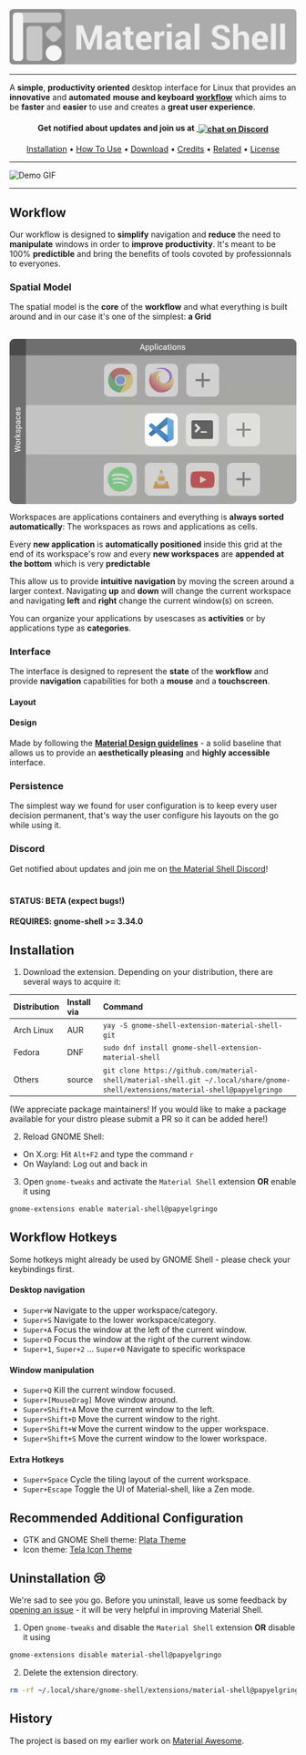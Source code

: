 


![Material Shell](/documentation/on-all-full.svg)

---

A **simple**, **productivity oriented** desktop interface for Linux that provides an **innovative** and **automated** **mouse and keyboard [workflow](./documentation/material-shell.md#workflow)** which aims to be **faster** and **easier** to use and creates a **great user experience**.
<h4 align="center" valign="middle">
Get notified about updates and join us at ‎‎<a href="https://discord.gg/vBb7D9a">
        <img valign="middle" src="https://img.shields.io/discord/584783412959641716?logo=discord&style=for-the-badge"
            alt="chat on Discord">
</a>
</h4>
<p align="center">
  <a href="#installation">Installation</a> •
  <a href="#how-to-use">How To Use</a> •
  <a href="#download">Download</a> •
  <a href="#credits">Credits</a> •
  <a href="#related">Related</a> •
  <a href="#license">License</a>
</p>

---

![Demo GIF](demo.gif)

---

## Workflow

Our workflow is designed to **simplify** navigation and **reduce** the need to **manipulate** windows in order to **improve productivity**. It's meant to be 100% **predictible** and bring the benefits of tools covoted by professionnals to everyones. 

### Spatial Model

The spatial model is the **core** of the **workflow** and what everything is built around and in our case it's one of the simplest: **a Grid**

<p align="center" valign="middle">
 <img align="center" valign="middle" src="./documentation/spatialisation.gif"
            alt="Spatialisation illustred">
</p>

Workspaces are applications containers and everything is **always sorted automatically**: The workspaces as rows and applications as cells.

Every **new application** is **automatically positioned** inside this grid at the end of its workspace's row and every **new workspaces** are **appended at the bottom** which is very **predictable**

This allow us to provide **intuitive navigation** by moving the screen around a larger context. Navigating **up** and **down** will change the current workspace and navigating **left** and **right** change the current window(s) on screen.

You can organize your applications by usescases as **activities** or by applications type as **categories**.

### Interface

The interface is designed to represent the **state** of the **workflow** and provide **navigation** capabilities for both a **mouse** and a **touchscreen**.

#### Layout

#### Design
Made by following the **[Material Design guidelines](https://material.io)** - a solid baseline that allows us to provide an **aesthetically pleasing** and **highly accessible** interface. 

### Persistence
The simplest way we found for user configuration is to keep every user decision permanent, that's way the user configure his layouts on the go while using it.

### Discord
Get notified about updates and join me on [the Material Shell Discord](https://discord.gg/vBb7D9a)!
#
#### STATUS: BETA (expect bugs!)
#### REQUIRES: gnome-shell >= 3.34.0

## Installation

1. Download the extension. Depending on your distribution, there are several ways to acquire it:

| Distribution | Install via | Command |
| :----------- | :---------- | :------ |
| Arch Linux   | AUR         | `yay -S gnome-shell-extension-material-shell-git` |
| Fedora       | DNF         | `sudo dnf install gnome-shell-extension-material-shell` |
| Others       | source      | `git clone https://github.com/material-shell/material-shell.git ~/.local/share/gnome-shell/extensions/material-shell@papyelgringo` |

(We appreciate package maintainers! If you would like to make a package available for your distro please submit a PR so it can be added here!)

2. Reload GNOME Shell:
  + On X.org: Hit `Alt+F2` and type the command `r`
  + On Wayland: Log out and back in
3. Open `gnome-tweaks` and activate the `Material Shell` extension **OR** enable it using 
```bash
gnome-extensions enable material-shell@papyelgringo
```

## Workflow Hotkeys
Some hotkeys might already be used by GNOME Shell - please check your keybindings first.
#### Desktop navigation
* `Super+W` Navigate to the upper workspace/category.
* `Super+S` Navigate to the lower workspace/category.
* `Super+A` Focus the window at the left of the current window.
* `Super+D` Focus the window at the right of the current window.
* `Super+1`, `Super+2` ... `Super+0` Navigate to specific workspace

#### Window manipulation
* `Super+Q` Kill the current window focused.
* `Super+[MouseDrag]` Move window around.
* `Super+Shift+A` Move the current window to the left.
* `Super+Shift+D` Move the current window to the right.
* `Super+Shift+W` Move the current window to the upper workspace.
* `Super+Shift+S` Move the current window to the lower workspace.

#### Extra Hotkeys
* `Super+Space` Cycle the tiling layout of the current workspace.
* `Super+Escape` Toggle the UI of Material-shell, like a Zen mode.

## Recommended Additional Configuration
* GTK and GNOME Shell theme: [Plata Theme](https://gitlab.com/tista500/plata-theme)
* Icon theme: [Tela Icon Theme](https://github.com/vinceliuice/Tela-icon-theme)

## Uninstallation 😢
We're sad to see you go. Before you uninstall, leave us some feedback by [opening an issue](https://github.com/material-shell/material-shell/issues/new/choose) - it will be very helpful in improving Material Shell.

1. Open `gnome-tweaks` and disable the `Material Shell` extension **OR** disable it using 
```bash
gnome-extensions disable material-shell@papyelgringo
```
2. Delete the extension directory.
```bash
rm -rf ~/.local/share/gnome-shell/extensions/material-shell@papyelgringo
```
## History
The project is based on my earlier work on [Material Awesome](https://github.com/PapyElGringo/material-awesome).

